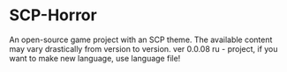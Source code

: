 # SCP-Horror
An open-source game project with an SCP theme.
The available content may vary drastically from version to version.
ver 0.0.08
ru - project, if you want to make new language, use language file!